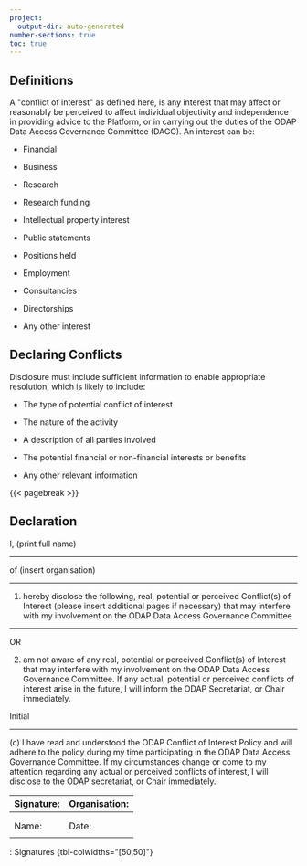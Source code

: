 ```yaml
---
project:
  output-dir: auto-generated
number-sections: true
toc: true
---
```


## Definitions

A "conflict of interest" as defined here, is any interest that may affect or reasonably be perceived to affect individual objectivity and independence in providing advice to the Platform, or in carrying out the duties of the ODAP Data Access Governance Committee (DAGC). An interest can be:

- Financial

- Business

- Research

- Research funding

- Intellectual property interest

- Public statements

- Positions held

- Employment

- Consultancies

- Directorships

- Any other interest

## Declaring Conflicts

Disclosure must include sufficient information to enable appropriate resolution, which is likely to include:

- The type of potential conflict of interest

- The nature of the activity

- A description of all parties involved

- The potential financial or non-financial interests or benefits

- Any other relevant information

{{< pagebreak >}}

## Declaration

I, (print full name)

---

of (insert organisation)

--- 

1)  hereby disclose the following, real, potential or perceived Conflict(s) of Interest (please insert additional pages if necessary) that may interfere with my involvement on the ODAP Data Access Governance Committee

--- 

OR

2)  am not aware of any real, potential or perceived Conflict(s) of Interest that may interfere with my involvement on the ODAP Data Access Governance Committee. If any actual, potential or perceived conflicts of interest arise in the future, I will inform the ODAP Secretariat, or Chair immediately.

Initial

---

\(c\) I have read and understood the ODAP Conflict of Interest Policy and will adhere to the policy during my time participating in the ODAP Data Access Governance Committee. If my circumstances change or come to my attention regarding any actual or perceived conflicts of interest, I will disclose to the ODAP secretariat, or Chair immediately.

| Signature: | Organisation: |
|------------|---------------|
|            |               |
|            |               |
| Name:      | Date:         |
|            |               |

: Signatures {tbl-colwidths="[50,50]"}